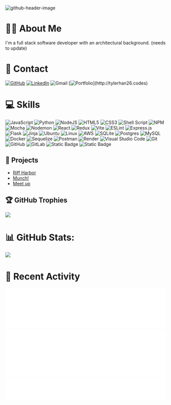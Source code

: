 
![github-header-image](https://github.com/tylerhan1226)

# 👨‍🚀 About Me

I'm a full stack software developer with an architectural background.
(needs to update) 

# 📲 Contact
[![GitHub](https://img.shields.io/badge/GitHub-black?logo=github&logoColor=white)](https://github.com/TylerHan1226)
[![LinkedIn](https://img.shields.io/badge/linkedin-%230077B5.svg?logo=linkedin&logoColor=black)](https://www.linkedin.com/in/yucheng-han-2a3684254/)
![Gmail](https://img.shields.io/badge/tylerhan1226@gmail.com-red?logo=gmail&logoColor=black)
[![Portfolio](https://img.shields.io/badge/Portfolio-%23000000.svg?)](http://tylerhan26.codes)


# 💻 Skills


![JavaScript](https://img.shields.io/badge/javascript-%23323330.svg?logo=javascript&logoColor=%23F7DF1E)
![Python](https://img.shields.io/badge/python-3670A0?logo=python&logoColor=ffdd54)
![NodeJS](https://img.shields.io/badge/node.js-6DA55F?logo=node.js&logoColor=white)
![HTML5](https://img.shields.io/badge/html5-%23E34F26.svg?logo=html5&logoColor=white)
![CSS3](https://img.shields.io/badge/css3-%231572B6.svg?logo=css3&logoColor=white)
![Shell Script](https://img.shields.io/badge/shell_script-%23121011.svg?logo=gnu-bash&logoColor=white)
![NPM](https://img.shields.io/badge/NPM-%23CB3837.svg?logo=npm&logoColor=white)
![Mocha](https://img.shields.io/badge/-mocha-%238D6748?logo=mocha&logoColor=white)
![Nodemon](https://img.shields.io/badge/NODEMON-%23323330.svg?logo=nodemon&logoColor=%BBDEAD)
![React](https://img.shields.io/badge/react-%2320232a.svg?logo=react&logoColor=%2361DAFB)
![Redux](https://img.shields.io/badge/redux-%23593d88.svg?logo=redux&logoColor=white)
![Vite](https://img.shields.io/badge/vite-%23646CFF.svg?logo=vite&logoColor=white)
![ESLint](https://img.shields.io/badge/ESLint-4B3263?logo=eslint&logoColor=white)
![Express.js](https://img.shields.io/badge/express.js-%23404d59.svg?logo=express&logoColor=%2361DAFB)
![Flask](https://img.shields.io/badge/flask-%23000.svg?logo=flask&logoColor=white)
![Jinja](https://img.shields.io/badge/jinja-white.svg?logo=jinja&logoColor=black)
![Ubuntu](https://img.shields.io/badge/Ubuntu-E95420?logo=ubuntu&logoColor=white)
![Linux](https://img.shields.io/badge/Linux-FCC624?logo=linux&logoColor=black)
![AWS](https://img.shields.io/badge/AWS-%23FF9900.svg?logo=amazon-aws&logoColor=white)
![SQLite](https://img.shields.io/badge/sqlite-%2307405e.svg?logo=sqlite&logoColor=white)
![Postgres](https://img.shields.io/badge/postgres-%23316192.svg?logo=postgresql&logoColor=white)
![MySQL](https://img.shields.io/badge/mysql-4479A1.svg?logo=mysql&logoColor=white)
![Docker](https://img.shields.io/badge/docker-%230db7ed.svg?logo=docker&logoColor=white)
![Sequelize](https://img.shields.io/badge/Sequelize-52B0E7?logo=Sequelize&logoColor=white)
![Postman](https://img.shields.io/badge/Postman-FF6C37?logo=postman&logoColor=white)
![Render](https://img.shields.io/badge/Render-%46E3B7.svg?logo=render&logoColor=white)
![Visual Studio Code](https://img.shields.io/badge/Visual%20Studio%20Code-0078d7.svg?logo=visual-studio-code&logoColor=white)
![Git](https://img.shields.io/badge/git-%23F05033.svg?logo=git&logoColor=white)
![GitHub](https://img.shields.io/badge/github-%23121011.svg?logo=github&logoColor=white)
![GitLab](https://img.shields.io/badge/gitlab-%23181717.svg?logo=gitlab&logoColor=white)
![Static Badge](https://img.shields.io/badge/chai-green?logo=chai&logoColor=white)
![Static Badge](https://img.shields.io/badge/SQLAlchemy-white?logo=sqlalchemy&logoColor=blue)

## 🚀 Projects
- [Riff Harbor](https://riff-harbor.onrender.com/)
- [Munch!](https://aa-munch.onrender.com/)
- [Meet up](https://aa-project-meet-up-tyler.onrender.com/)

## 🏆 GitHub Trophies
![](https://github-profile-trophy.vercel.app/?username=haolam05&theme=radical&no-frame=false&no-bg=true&margin-w=4)

# 📊 GitHub Stats:
![](https://github-readme-stats.vercel.app/api?username=tylerhan1226&theme=dark&hide_border=false&include_all_commits=false&count_private=true)<br/>

# 🔎 Recent Activity
<img src="https://github.com/lowlighter/metrics/blob/examples/metrics.plugin.languages.recent.svg" alt="">
<img src="https://github.com/lowlighter/metrics/blob/examples/metrics.plugin.languages.indepth.svg" alt="">
<img src="https://github.com/lowlighter/metrics/blob/examples/metrics.plugin.languages.details.svg" alt="">

